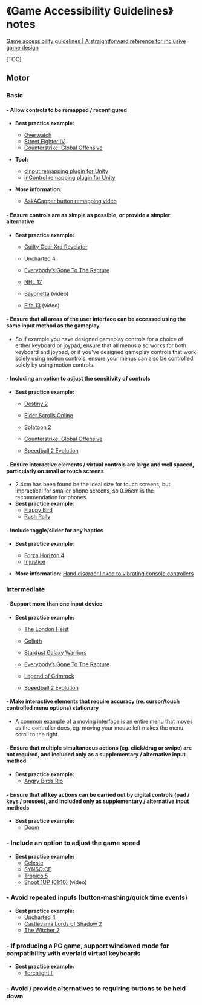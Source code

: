 # 《Game Accessibility Guidelines》notes

[Game accessibility guidelines | A straightforward reference for inclusive game design](https://gameaccessibilityguidelines.com/)


[TOC]

## Motor

### Basic

#### - Allow controls to be remapped / reconfigured

- **Best practice example:** 
  - [Overwatch](http://gameaccessibilityguidelines.com/overwatch-remapping)
  - [Street Fighter IV](http://gameaccessibilityguidelines.com/street-fighter-iv-remapping)
  - [Counterstrike: Global Offensive](http://gameaccessibilityguidelines.com/counterstrikego-control-options)

- **Tool:**
  - [cInput remapping plugin for Unity](https://assetstore.unity.com/packages/tools/input-management/cinput-pro-3129)
  - [inControl remapping plugin for Unity](https://assetstore.unity.com/packages/tools/input-management/incontrol-14695)

- **More information:** 
  - [AskACapper button remapping video](http://www.youtube.com/watch?v=9rRVcSCm4og)


#### - Ensure controls are as simple as possible, or provide a simpler alternative

- **Best practice example:** 

  - [Guilty Gear Xrd Revelator](http://gameaccessibilityguidelines.com/guilty-gear-xrd-revelator-simpler-controls-option)

  - [Uncharted 4](http://gameaccessibilityguidelines.com/uncharted-4-accessibility-settings/)

  - [Everybody’s Gone To The Rapture](http://gameaccessibilityguidelines.com/everybodys-gone-to-the-rapture-simple-controls/)

  - [NHL 17](http://gameaccessibilityguidelines.com/nhl-17-94-mode/) 

  - [Bayonetta](http://www.youtube.com/watch?v=_6nkc6GQ-B8) (video) 

  - [Fifa 13](http://www.youtube.com/watch?v=2ljeuOhKQ8o) (video)


#### - Ensure that all areas of the user interface can be accessed using the same input method as the gameplay

- So if example you have designed gameplay controls for a choice of erther keyboard or joypad, ensure that all menus also works for both keyboard and joypad, or if you've designed gameplay controls that work solely using motion controls, ensure your menus can also be controlled solely by using motion controls.

#### - Including an option to adjust the sensitivity of controls

- **Best practice example:** 
  - [Destiny 2](http://gameaccessibilityguidelines.com/destiny-2-look-sensitivity-setting/)
  
  - [Elder Scrolls Online](http://gameaccessibilityguidelines.com/elder-scrolls-online-camera-settings/)
  
  - [Splatoon 2](http://gameaccessibilityguidelines.com/splatoon-2-camera-options/)
  
  - [Counterstrike: Global Offensive](http://gameaccessibilityguidelines.com/counterstrikego-control-options)
  
  - [Speedball 2 Evolution](http://gameaccessibilityguidelines.com/speedball-2-evolution-controls)
  

#### - Ensure interactive elements / virtual controls are large and well spaced, particularly on small or touch screens

- 2.4cm has been found be the ideal size for touch screens, but impractical for smaller phone screens, so 0.96cm is the recommendation for phones.
- **Best practice example**:
  - [Flappy Bird](http://gameaccessibilityguidelines.com/flappy-bird-button-size)
  - [Rush Rally](http://gameaccessibilityguidelines.com/rally-rush-buttons)


#### - Include toggle/silder for any haptics

- **Best practice example**:
  - [Forza Horizon 4](http://gameaccessibilityguidelines.com/forza-horizon-4-vibration-slider/)
  - [Injustice](http://gameaccessibilityguidelines.com/injustice-vibration-toggle/)

- **More information**: [Hand disorder linked to vibrating console controllers](https://www.newscientist.com/article/dn1869-hand-disorder-linked-to-vibrating-console-controllers/)

### Intermediate

#### - Support more than one input device

- **Best practice example:** 

  - [The London Heist](http://gameaccessibilityguidelines.com/the-london-heist-controls)

  - [Goliath](http://gameaccessibilityguidelines.com/goliath-controls/)

  - [Stardust Galaxy Warriors](http://gameaccessibilityguidelines.com/stardust-galaxy-warriors-mouse-control)

  - [Everybody’s Gone To The Rapture](http://gameaccessibilityguidelines.com/everybodys-gone-to-the-rapture-simple-controls/)

  - [Legend of Grimrock](http://gameaccessibilityguidelines.com/legend-of-grimrock-additional-control-method)

  - [Speedball 2 Evolution](http://gameaccessibilityguidelines.com/speedball-2-evolution-controls)

#### - Make interactive elements that require accuracy (re. cursor/touch controlled menu options) stationary

- A common example of a moving interface is an entire menu that moves as the controller does, eg. moving your mouse left makes the menu scroll to the right.

#### - Ensure that multiple simultaneous actions (eg. click/drag or swipe) are not required, and included only as a supplementary / alternative input method

- **Best practice example:** 
  - [Angry Birds Rio](http://gameaccessibilityguidelines.com/angry-birds-rio-tapswipe-menu-navigation) 

#### - Ensure that all key actions can be carried out by digital controls (pad / keys / presses), and included only as supplementary / alternative input methods

- **Best practice example:** 
  - [Doom](http://gameaccessibilityguidelines.com/doom-mousekeyboard-control-choice)

### - Include an option to adjust the game speed

- **Best practice example:** 
  - [Celeste](http://gameaccessibilityguidelines.com/celeste-assist-mode/)
  - [SYNSO:CE](http://gameaccessibilityguidelines.com/synsoce-settings)
  - [Tropico 5](http://gameaccessibilityguidelines.com/tropico-5-game-speed/)
  - [Shoot 1UP (01:10)](http://www.youtube.com/watch?v=Ct9VaTkz2Ns#t=1m10s) (video)

### - Avoid repeated inputs (button-mashing/quick time events)

- **Best practice example:**
  -  [Uncharted 4](http://gameaccessibilityguidelines.com/uncharted-4-accessibility-settings/)
  - [Castlevania Lords of Shadow 2](http://gameaccessibilityguidelines.com/castlevania-lords-of-shadow-2-qte-toggle)
  - [The Witcher 2](http://gameaccessibilityguidelines.com/the-witcher-2-qte-difficulty)

### - If producing a PC game, support windowed mode for compatibility with overlaid virtual keyboards

- **Best practice example:** 
  - [Torchlight II](http://gameaccessibilityguidelines.com/torchlight-windowed-mode)

### - Avoid / provide alternatives to requiring buttons to be held down

